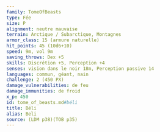 ```yaml
---
family: TomeOfBeasts
type: Fée
size: P
alignment: neutre mauvaise
terrain: Arctique / Subarctique, Montagnes
armor_class: 15 (armure naturelle)
hit_points: 45 (10d6+10)
speed: 9m, vol 9m
saving_throws: Dex +5
skills: Discrétion +5, Perception +4
senses: vision dans le noir 18m, Perception passive 14
languages: commun, géant, nain
challenge: 2 (450 PX)
damage_vulnerabilities: de feu
damage_immunities: de froid
x_p: 450
id: tome_of_beasts.md#béli
title: Béli
alias: Beli
source: (LDM p38)(TOB p35)
---
```


